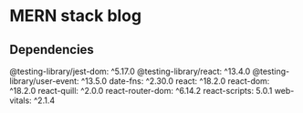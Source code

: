 # MERN stack blog

## Dependencies

@testing-library/jest-dom: ^5.17.0
@testing-library/react: ^13.4.0
@testing-library/user-event: ^13.5.0
date-fns: ^2.30.0
react: ^18.2.0
react-dom: ^18.2.0
react-quill: ^2.0.0
react-router-dom: ^6.14.2
react-scripts: 5.0.1
web-vitals: ^2.1.4
